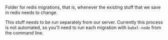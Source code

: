 Folder for redis migrations, that is, whenever the existing stuff that we save in redis needs to
change.

This stuff needs to be run separately from our server. Currently this process is not automated, so
you'll need to run each migration with `babel-node` from the command line.
